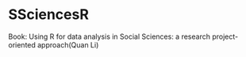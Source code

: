 # SSciencesR
Book: Using R for data analysis in Social Sciences: a research project-oriented approach(Quan Li)
